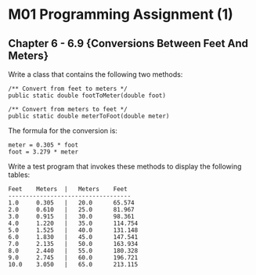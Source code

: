 # M01 Programming Assignment (1)
## Chapter 6 - 6.9 {Conversions Between Feet And Meters}
Write a class that contains the following two methods:

```
/** Convert from feet to meters */
public static double footToMeter(double foot)

/** Convert from meters to feet */
public static double meterToFoot(double meter)
```
The formula for the conversion is:
```
meter = 0.305 * foot
foot = 3.279 * meter
```
Write a test program that invokes these methods to display the following tables:
```
Feet    Meters  |   Meters    Feet
-----------------------------------
1.0     0.305   |   20.0      65.574
2.0     0.610   |   25.0      81.967
3.0     0.915   |   30.0      98.361
4.0     1.220   |   35.0      114.754
5.0     1.525   |   40.0      131.148
6.0     1.830   |   45.0      147.541
7.0     2.135   |   50.0      163.934
8.0     2.440   |   55.0      180.328
9.0     2.745   |   60.0      196.721
10.0    3.050   |   65.0      213.115
```